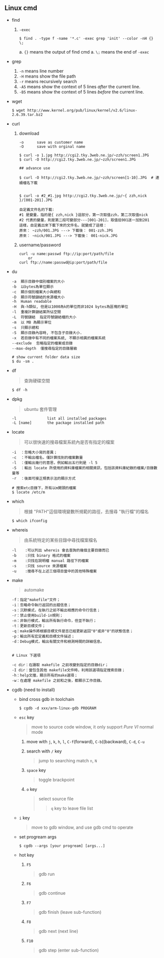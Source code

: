 Linux cmd
---

+ find
    1. `-exec`

        ```
        $ find . -type f -name '*.c' -exec grep 'init' --color -nH {} \;
        ```

        a. `{}` means the output of find cmd
        a. `\;` means the end of `-exec`

+ grep
    1. `-n` means line number
    1. `-H` means show the file path
    1. `-r` means recursively search
    1. `-A5` means show the context of 5 lines *after* the current line.
    1. `-B5` means show the context of 5 lines *before* the current line.

+ wget
    ```
    $ wget http://www.kernel.org/pub/linux/kernel/v2.6/linux-2.6.39.tar.bz2
    ```

+ curl
    1. download
        ```
        -o      save as customer name
        -O      save with orginal name

        $ curl -o 1.jpg http://cgi2.tky.3web.ne.jp/~zzh/screen1.JPG
        $ curl -O http://cgi2.tky.3web.ne.jp/~zzh/screen1.JPG

        ## advance use

        $ curl -O http://cgi2.tky.3web.ne.jp/~zzh/screen[1-10].JPG  # 連續檔名下載


        $ curl -o #2_#1.jpg http://cgi2.tky.3web.ne.jp/~{ zzh,nick }/[001-201].JPG

        自定義文件名的下載:
        #1 是變量，指的是{ zzh,nick }這部分，第一次取值zzh，第二次取值nick
        #2 代表的變量，則是第二段可變部分---[001-201]，取值從001逐一加到201
        這樣，自定義出來下載下來的文件名，就變成了這樣：
        原來： ~zzh/001.JPG ---> 下載後： 001-zzh.JPG
        原來： ~nick/001.JPG ---> 下載後： 001-nick.JPG
        ```
    1. username/password
        ```
        curl -u name:passwd ftp://ip:port/path/file
            or
        curl ftp://name:passwd@ip:port/path/file
        ```

+ du

    ```
    -a  顯示目錄中個別檔案的大小
    -b  以bytes為單位顯示
    -c  顯示個別檔案大小與總和
    -D  顯示符號鏈結的來源檔大小
    -h  Human readable
    -H  與-h類似, 但是以1000為k的單位而非1024 bytes為區塊的單位
    -l  重複計算鏈結黨所佔空間
    -L  符號鏈結  指定符號鏈結檔的大小
    -m  以 MB 為顯示單位
    -s  只顯示總和
    -S  顯示目錄內容時, 不包含子目錄大小.
    -x  若目錄中有不同的檔案系統, 不顯示相異的檔案系統
    --exclude  忽略指定的檔案或目錄
    --max-depth  僅搜尋指定的目錄層級

    # show current folder data size
    $ du -sm .
    ```

+ df
    > 查詢硬碟空間
    ```
    $ df -h
    ```

+ dpkg
    > ubuntu 套件管理
    ```
    -l              list all installed packages
    -L [name]       the package installed path
    ```

+ locate
    > 可以很快速的搜尋檔案系統內是否有指定的檔案

    ```
    -i  ：忽略大小寫的差異；
    -c  ：不輸出檔名，僅計算找到的檔案數量
    -l  ：僅輸出幾行的意思，例如輸出五行則是 -l 5
    -S  ：輸出 locate 所使用的資料庫檔案的相關資訊，包括該資料庫紀錄的檔案/目錄數量等
    -r  ：後面可接正規表示法的顯示方式

    # 搜索etc目錄下，所有以m開頭的檔案
    $ locate /etc/m
    ```

+ which
    > 根據 "PATH"這個環境變數所規範的路徑，去搜尋 "執行檔"的檔名

    ```
    $ which ifconfig
    ```
+ whereis
    > 由系統特定的某些目錄中尋找檔案檔名

    ```
    -l    :可以列出 whereis 會去查詢的幾個主要目錄而已
    -b    :只找 binary 格式的檔案
    -m    :只找在說明檔 manual 路徑下的檔案
    -s    :只找 source 來源檔案
    -u    :搜尋不在上述三個項目當中的其他特殊檔案
    ```

+ make
    > automake

    ```
    -f：指定"makefile"文件；
    -i：忽略命令執行返回的出錯信息；
    -s：沉默模式，在執行之前不輸出相應的命令行信息；
    -r：禁止使用build-in規則；
    -n：非執行模式，輸出所有執行命令，但並不執行；
    -t：更新目標文件；
    -q：make操作將根據目標文件是否已經更新返回"0"或非"0"的狀態信息；
    -p：輸出所有宏定義和目標文件描述；
    -d：Debug模式，輸出有關文件和檢測時間的詳細信息。


    # Linux 下選項

    -c dir：在讀取 makefile 之前改變到指定的目錄dir；
    -I dir：當包含其他 makefile文件時，利用該選項指定搜索目錄；
    -h：help文擋，顯示所有的make選項；
    -w：在處理 makefile 之前和之後，都顯示工作目錄。

    ```

+ cgdb (need to install)
    - bind cross gdb in toolchain
        ```
        $ cgdb -d xxx/arm-linux-gdb PROGRAM
        ```

    - `esc` key
        > move to source code window, it only support *Pure VI* normal mode
        1. move with `j`, `k`, `h`, `l`, `C-f`(forward), `C-b`((backward), `C-d`, `C-u`

        1. search with `/` key
            > jump to searching match `n`, `N`

        1. `space` key
            > toggle brackpoint

        1. `o` key
            > select source file
            >> `q` key to leave file list

    - `i` key
        > move to gdb window, and use gdb cmd to operate

    - set progream args
        ```
        $ cgdb --args [your progream] [args...]
        ```
    - hot key
        1. `F5`
            > gdb run
        1. `F6`
            > gdb continue
        1. `F7`
            > gdb finish (leave sub-function)
        1. `F8`
            > gdb next (next line)
        1. `F10`
            > gdb step (enter sub-function)





